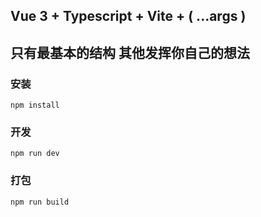 ## Vue 3 + Typescript + Vite + ( ...args )
## 只有最基本的结构 其他发挥你自己的想法
### 安装
```
npm install
```

### 开发
```
npm run dev
```

### 打包
```
npm run build
```